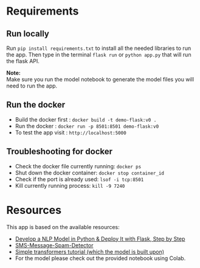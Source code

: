 # Requirements

## Run locally

Run `pip install requirements.txt` to install all the needed libraries to run the app.
Then type in the terminal `flask run` or `python app.py` that will run the flask API.

**Note:**  
Make sure you run the model notebook to generate the model files you will need to run the app.

## Run the docker

- Build the docker first : `docker build -t demo-flask:v0 .`
- Run the docker : `docker run -p 8501:8501 demo-flask:v0`
- To test the app visit :  `http://localhost:5000`  

## Troubleshooting for docker  

- Check the docker file currently running: `docker ps`
- Shut down the docker container: `docker stop container_id`
- Check if the port is already used: `lsof -i tcp:8501`
- Kill currently running process: `kill -9 7240`

# Resources

This app is based on the available resources:
- [Develop a NLP Model in Python & Deploy It with Flask, Step by Step](https://towardsdatascience.com/develop-a-nlp-model-in-python-deploy-it-with-flask-step-by-step-744f3bdd7776)
- [SMS-Message-Spam-Detector](https://github.com/susanli2016/SMS-Message-Spam-Detector)
- [Simple transformers tutorial (which the model is built upon)](https://medium.com/swlh/simple-transformers-multi-class-text-classification-with-bert-roberta-xlnet-xlm-and-8b585000ce3a)
- For the model please check out the provided notebook using Colab.
